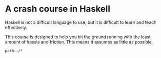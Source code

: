 # A crash course in Haskell

Haskell is not a difficult language to use, but it is difficult to learn and
teach effectively.

This course is designed to help you hit the ground running with the least
amount of hassle and friction. This means it assumes as little as possible.

```query
path:./*
```
